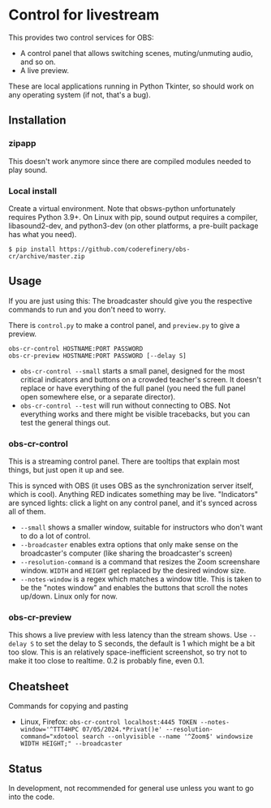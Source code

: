 # Control for livestream

This provides two control services for OBS:
* A control panel that allows switching scenes, muting/unmuting audio,
  and so on.
* A live preview.

These are local applications running in Python Tkinter, so should work
on any operating system (if not, that's a bug).



## Installation

### zipapp

This doesn't work anymore since there are compiled modules needed to
play sound.


### Local install

Create a virtual environment.  Note that obsws-python unfortunately
requires Python 3.9+.  On Linux with pip, sound output requires a
compiler, libasound2-dev, and python3-dev (on other platforms, a
pre-built package has what you need).

```
$ pip install https://github.com/coderefinery/obs-cr/archive/master.zip
```



## Usage

If you are just using this: The broadcaster should give you the
respective commands to run and you don't need to worry.

There is `control.py` to make a control panel, and `preview.py` to
give a preview.

```
obs-cr-control HOSTNAME:PORT PASSWORD
obs-cr-preview HOSTNAME:PORT PASSWORD [--delay S]
```

* `obs-cr-control --small` starts a small panel, designed for the most
  critical indicators and buttons on a crowded teacher's screen.  It
  doesn't replace or have everything of the full panel (you need the
  full panel open somewhere else, or a separate director).
* `obs-cr-control --test` will run without connecting to OBS.  Not
  everything works and there might be visible tracebacks,  but you can
  test the general things out.


### obs-cr-control

This is a streaming control panel.  There are tooltips that explain
most things, but just open it up and see.

This is synced with OBS (it uses OBS as the synchronization server
itself, which is cool).  Anything RED indicates something may be
live.  "Indicators" are synced lights: click a light on any control
panel, and it's synced across all of them.

* `--small` shows a smaller window, suitable for instructors who don't
  want to do a lot of control.
* `--broadcaster` enables extra options that only make sense on the
  broadcaster's computer (like sharing the broadcaster's screen)
* `--resolution-command` is a command that resizes the Zoom
  screenshare window.  `WIDTH` and `HEIGHT` get replaced by the
  desired window size.
* `--notes-window` is a regex which matches a window title.  This is
  taken to be the "notes window" and enables the buttons that scroll
  the notes up/down.  Linux only for now.

### obs-cr-preview

This shows a live preview with less latency than the stream shows.
Use `--delay S` to set the delay to S seconds, the default is 1 which
might be a bit too slow.  This is an relatively space-inefficient
screenshot, so try not to make it too close to realtime.  0.2 is
probably fine, even 0.1.


## Cheatsheet

Commands for copying and pasting

* Linux, Firefox: `obs-cr-control localhost:4445 TOKEN --notes-window='^TTT4HPC 07/05/2024.*Privat()e' --resolution-command="xdotool search --onlyvisible --name '^Zoom$' windowsize WIDTH HEIGHT;" --broadcaster`


## Status

In development, not recommended for general use unless you want to go
into the code.
